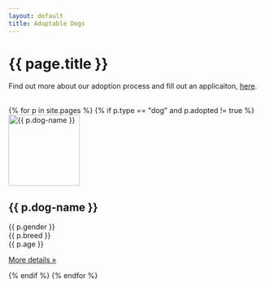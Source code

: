 ```yaml
---
layout: default
title: Adoptable Dogs
---
```

<div class="container">
  <h1>{{ page.title }}</h1>
  <div class="row">
    <div class="col-md-12">
      <p>Find out more about our adoption process and fill out an applicaiton, <a href="/adopt/">here</a>.</p>
    </div>
  </div>
  <br />
  <div class="row">
    {% for p in site.pages %}
      {% if p.type == "dog" and p.adopted != true %}
        <div class="col-md-4 text-center">
          <a href="{{ p.url }}"><img class="img-circle hover-zoom" src="{{ p.images[0] }}" alt="{{ p.dog-name }}" width="140" height="140"></a>
          <h2>{{ p.dog-name }}</h2>
          <p>
            {{ p.gender }}<br />
            {{ p.breed }}<br />
            {{ p.age }}
          </p>
          <p><a class="btn btn-default" href="{{ p.url }}" role="button">More details &raquo;</a></p>
        </div><!-- /.col-md-4 -->
      {% endif %}
    {% endfor %}
  </div><!-- /.row -->
</div><!-- /.container -->
